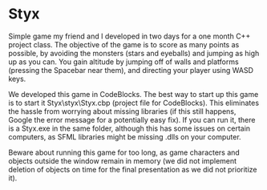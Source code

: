 # Styx
Simple game my friend and I developed in two days for a one month C++ project class. The objective of the game is to score as many points as possible, by avoiding the monsters (stars and eyeballs) and jumping as high up as you can. You gain altitude by jumping off of walls and platforms (pressing the Spacebar near them), and directing your player using WASD keys.

We developed this game in CodeBlocks. The best way to start up this game is to start it Styx\styx\Styx.cbp (project file for CodeBlocks). This eliminates the hassle from worrying about missing libraries (if this still happens, Google the error message for a potentially easy fix). If you can run it, there is a Styx.exe in the same folder, although this has some issues on certain computers, as SFML libraries might be missing .dlls on your computer.

Beware about running this game for too long, as game characters and objects outside the window remain in memory (we did not implement deletion of objects on time for the final presentation as we did not prioritize it).
